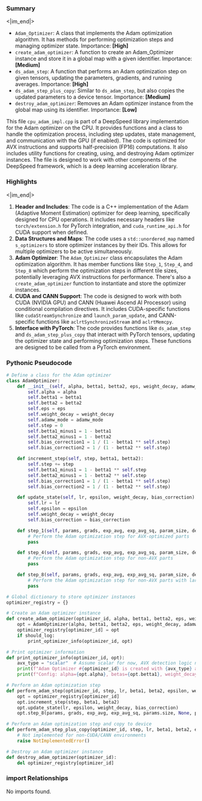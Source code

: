 

### Summary

<|im_end|>

* `Adam_Optimizer`: A class that implements the Adam optimization algorithm. It has methods for performing optimization steps and managing optimizer state. Importance: **[High]**
* `create_adam_optimizer`: A function to create an Adam_Optimizer instance and store it in a global map with a given identifier. Importance: **[Medium]**
* `ds_adam_step`: A function that performs an Adam optimization step on given tensors, updating the parameters, gradients, and running averages. Importance: **[High]**
* `ds_adam_step_plus_copy`: Similar to `ds_adam_step`, but also copies the updated parameters to a device tensor. Importance: **[Medium]**
* `destroy_adam_optimizer`: Removes an Adam optimizer instance from the global map using its identifier. Importance: **[Low]** 

This file `cpu_adam_impl.cpp` is part of a DeepSpeed library implementation for the Adam optimizer on the CPU. It provides functions and a class to handle the optimization process, including step updates, state management, and communication with the GPU (if enabled). The code is optimized for AVX instructions and supports half-precision (FP16) computations. It also includes utility functions for creating, using, and destroying Adam optimizer instances. The file is designed to work with other components of the DeepSpeed framework, which is a deep learning acceleration library.

### Highlights

<|im_end|>

1. **Header and Includes**: The code is a C++ implementation of the Adam (Adaptive Moment Estimation) optimizer for deep learning, specifically designed for CPU operations. It includes necessary headers like `torch/extension.h` for PyTorch integration, and `cuda_runtime_api.h` for CUDA support when defined.
2. **Data Structures and Maps**: The code uses a `std::unordered_map` named `s_optimizers` to store optimizer instances by their IDs. This allows for multiple optimizers to be active simultaneously.
3. **Adam Optimizer**: The `Adam_Optimizer` class encapsulates the Adam optimization algorithm. It has member functions like `Step_1`, `Step_4`, and `Step_8` which perform the optimization steps in different tile sizes, potentially leveraging AVX instructions for performance. There's also a `create_adam_optimizer` function to instantiate and store the optimizer instances.
4. **CUDA and CANN Support**: The code is designed to work with both CUDA (NVIDIA GPU) and CANN (Huawei Ascend AI Processor) using conditional compilation directives. It includes CUDA-specific functions like `cudaStreamSynchronize` and `launch_param_update`, and CANN-specific functions like `aclrtSynchronizeStream` and `aclrtMemcpy`.
5. **Interface with PyTorch**: The code provides functions like `ds_adam_step` and `ds_adam_step_plus_copy` that interact with PyTorch tensors, updating the optimizer state and performing optimization steps. These functions are designed to be called from a PyTorch environment.

### Pythonic Pseudocode

```python
# Define a class for the Adam optimizer
class AdamOptimizer:
    def __init__(self, alpha, betta1, betta2, eps, weight_decay, adamw_mode):
        self.alpha = alpha
        self.betta1 = betta1
        self.betta2 = betta2
        self.eps = eps
        self.weight_decay = weight_decay
        self.adamw_mode = adamw_mode
        self.step = 0
        self.betta1_minus1 = 1 - betta1
        self.betta2_minus1 = 1 - betta2
        self.bias_correction1 = 1 / (1 - betta1 ** self.step)
        self.bias_correction2 = 1 / (1 - betta2 ** self.step)

    def increment_step(self, step, betta1, betta2):
        self.step += step
        self.betta1_minus1 = 1 - betta1 ** self.step
        self.betta2_minus1 = 1 - betta2 ** self.step
        self.bias_correction1 = 1 / (1 - betta1 ** self.step)
        self.bias_correction2 = 1 / (1 - betta2 ** self.step)

    def update_state(self, lr, epsilon, weight_decay, bias_correction):
        self.lr = lr
        self.epsilon = epsilon
        self.weight_decay = weight_decay
        self.bias_correction = bias_correction

    def step_1(self, params, grads, exp_avg, exp_avg_sq, param_size, dev_params, half_precision):
        # Perform the Adam optimization step for AVX-optimized parts
        pass

    def step_4(self, params, grads, exp_avg, exp_avg_sq, param_size, dev_params, half_precision):
        # Perform the Adam optimization step for non-AVX parts
        pass

    def step_8(self, params, grads, exp_avg, exp_avg_sq, param_size, dev_params, half_precision):
        # Perform the Adam optimization step for non-AVX parts with larger tile size
        pass

# Global dictionary to store optimizer instances
optimizer_registry = {}

# Create an Adam optimizer instance
def create_adam_optimizer(optimizer_id, alpha, betta1, betta2, eps, weight_decay, adamw_mode, should_log):
    opt = AdamOptimizer(alpha, betta1, betta2, eps, weight_decay, adamw_mode)
    optimizer_registry[optimizer_id] = opt
    if should_log:
        print_optimizer_info(optimizer_id, opt)

# Print optimizer information
def print_optimizer_info(optimizer_id, opt):
    avx_type = "scalar"  # Assume scalar for now, AVX detection logic not included
    print(f"Adam Optimizer #{optimizer_id} is created with {avx_type} arithmetic capability.")
    print(f"Config: alpha={opt.alpha}, betas={opt.betta1}, weight_decay={opt.weight_decay}, adam_w={opt.adamw_mode}")

# Perform an Adam optimization step
def perform_adam_step(optimizer_id, step, lr, beta1, beta2, epsilon, weight_decay, bias_correction, params, grads, exp_avg, exp_avg_sq):
    opt = optimizer_registry[optimizer_id]
    opt.increment_step(step, beta1, beta2)
    opt.update_state(lr, epsilon, weight_decay, bias_correction)
    opt.step_8(params, grads, exp_avg, exp_avg_sq, params.size, None, params.is_half())

# Perform an Adam optimization step and copy to device
def perform_adam_step_plus_copy(optimizer_id, step, lr, beta1, beta2, epsilon, weight_decay, bias_correction, params, grads, exp_avg, exp_avg_sq, device_params):
    # Not implemented for non-CUDA/CANN environments
    raise NotImplementedError()

# Destroy an Adam optimizer instance
def destroy_adam_optimizer(optimizer_id):
    del optimizer_registry[optimizer_id]
```


### import Relationships

No imports found.